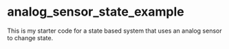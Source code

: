 # analog_sensor_state_example
This is my starter code for a state based system that uses an analog sensor to change state.
